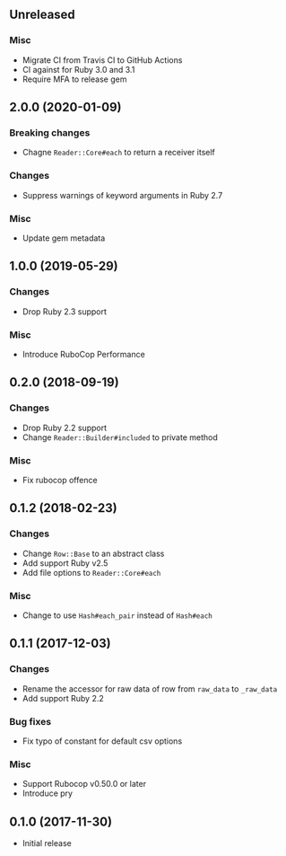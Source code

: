 ## Unreleased

### Misc

* Migrate CI from Travis CI to GitHub Actions
* CI against for Ruby 3.0 and 3.1
* Require MFA to release gem


## 2.0.0 (2020-01-09)

### Breaking changes

* Chagne `Reader::Core#each` to return a receiver itself

### Changes

* Suppress warnings of keyword arguments in Ruby 2.7

### Misc

* Update gem metadata


## 1.0.0 (2019-05-29)

### Changes

* Drop Ruby 2.3 support

### Misc

* Introduce RuboCop Performance


## 0.2.0 (2018-09-19)

### Changes

* Drop Ruby 2.2 support
* Change `Reader::Builder#included` to private method

### Misc

* Fix rubocop offence


## 0.1.2 (2018-02-23)

### Changes

* Change `Row::Base` to an abstract class
* Add support Ruby v2.5
* Add file options to `Reader::Core#each`

### Misc

* Change to use `Hash#each_pair` instead of `Hash#each`


## 0.1.1 (2017-12-03)

### Changes

* Rename the accessor for raw data of row from `raw_data` to `_raw_data`
* Add support Ruby 2.2

### Bug fixes

* Fix typo of constant for default csv options

### Misc

* Support Rubocop v0.50.0 or later
* Introduce pry


## 0.1.0 (2017-11-30)

* Initial release
